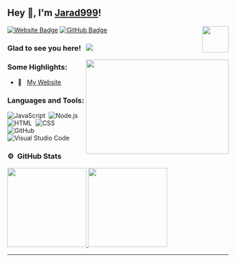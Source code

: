 ## Hey 👋, I'm [Jarad999](https://jarad999.com)!

<img align="right" height="60" width="60" alt="" src="https://avatars.githubusercontent.com/u/70922482?s=96&v=4" />

[![Website Badge](https://img.shields.io/badge/Website-3b5998?style=flat-square&logo=google-chrome&logoColor=white)](https://jarad999.com)
[![GitHub Badge](https://img.shields.io/badge/-GitHub-ffffff?style=flat-square&logo=Github&logoColor=black)](https://github.com/Jarad999)

### Glad to see you here! &nbsp; ![](https://komarev.com/ghpvc/?username=Jarad999&label=Views&color=blue&style=plastic)

<img align="right" height="215" width="325" alt="" src="https://cdn.dribbble.com/users/416610/screenshots/4801105/coding_desk_flat_vector_ui_ux_design_illustration_motion_animation_gif2.gif" />

### Some Highlights:

- 📌 &nbsp; [My Website](https://jarad999.com)

### Languages and Tools:

![JavaScript](https://img.shields.io/badge/-JavaScript-333333?style=flat&logo=javascript)&nbsp;
![Node.js](https://img.shields.io/badge/-Node.js-333333?style=flat&logo=node.js)&nbsp;
![HTML](https://img.shields.io/badge/-HTML-333333?style=flat&logo=HTML5)&nbsp;
![CSS](https://img.shields.io/badge/-CSS-333333?style=flat&logo=CSS3&logoColor=1572B6)&nbsp;
![GitHub](https://img.shields.io/badge/-GitHub-333333?style=flat&logo=github)&nbsp;
![Visual Studio Code](https://img.shields.io/badge/-Visual%20Studio%20Code-333333?style=flat&logo=visual-studio-code&logoColor=007ACC)&nbsp;

### ⚙️ &nbsp;GitHub Stats

<p align="left">
<a href="https://github.com/Jarad999">
  <img height="180em" src="https://github-readme-stats-eight-theta.vercel.app/api?username=Jarad999&show_icons=true&theme=react&include_all_commits=true&count_private=false"/>
  <img height="180em" src="https://github-readme-stats-eight-theta.vercel.app/api/top-langs/?username=Jarad999&layout=compact&langs_count=8&theme=react"/>
</a>
</p>

---
